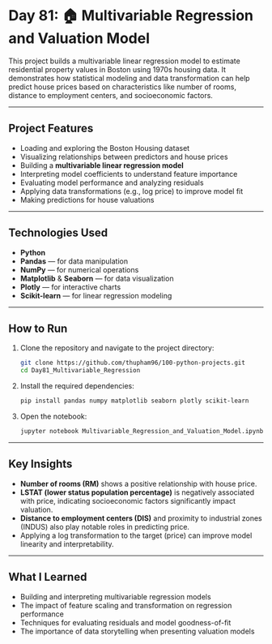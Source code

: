 # Day 81: 🏠 Multivariable Regression and Valuation Model

This project builds a multivariable linear regression model to estimate residential property values in Boston using 1970s housing data. It demonstrates how statistical modeling and data transformation can help predict house prices based on characteristics like number of rooms, distance to employment centers, and socioeconomic factors.

---

## Project Features

* Loading and exploring the Boston Housing dataset
* Visualizing relationships between predictors and house prices
* Building a **multivariable linear regression model**
* Interpreting model coefficients to understand feature importance
* Evaluating model performance and analyzing residuals
* Applying data transformations (e.g., log price) to improve model fit
* Making predictions for house valuations

---

## Technologies Used

* **Python**
* **Pandas** — for data manipulation
* **NumPy** — for numerical operations
* **Matplotlib** & **Seaborn** — for data visualization
* **Plotly** — for interactive charts
* **Scikit-learn** — for linear regression modeling

---

## How to Run

1. Clone the repository and navigate to the project directory:

   ```bash
   git clone https://github.com/thupham96/100-python-projects.git
   cd Day81_Multivariable_Regression
   ```

2. Install the required dependencies:

   ```bash
   pip install pandas numpy matplotlib seaborn plotly scikit-learn
   ```

3. Open the notebook:

   ```bash
   jupyter notebook Multivariable_Regression_and_Valuation_Model.ipynb
   ```

---

## Key Insights

* **Number of rooms (RM)** shows a positive relationship with house price.
* **LSTAT (lower status population percentage)** is negatively associated with price, indicating socioeconomic factors significantly impact valuation.
* **Distance to employment centers (DIS)** and proximity to industrial zones (INDUS) also play notable roles in predicting price.
* Applying a log transformation to the target (price) can improve model linearity and interpretability.

---

## What I Learned

* Building and interpreting multivariable regression models
* The impact of feature scaling and transformation on regression performance
* Techniques for evaluating residuals and model goodness-of-fit
* The importance of data storytelling when presenting valuation models
